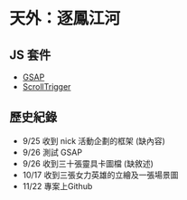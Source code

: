 # 天外：逐鳳江河


## JS 套件

- [GSAP](https://greensock.com/)
- [ScrollTrigger](https://greensock.com/)

## 歷史紀錄

- 9/25 收到 nick 活動企劃的框架 (缺內容)
- 9/26 測試 GSAP
- 9/26 收到三十張靈具卡圖檔 (缺敘述)
- 10/17 收到三張女力英雄的立繪及一張場景圖
- 11/22 專案上Github